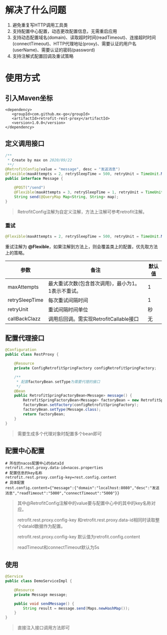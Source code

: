 # 解决了什么问题

1. 避免重复写HTTP调用工具类
2. 支持配置中心配置，动态更改配置信息，无需重启应用
3. 支持动态配置域名(domain)、读取超时时间(readTimeout)、连接超时时间(connectTimeout)、HTTP代理地址(proxy)、需要认证的用户名(userName)、需要认证的密码(password)
4. 支持注解式配置回调及重试策略

# 使用方式

## 引入Maven坐标

```properties
<dependency>
   <groupId>com.github.mx-go</groupId>
   <artifactId>retrofit-rest-proxy</artifactId>
   <version>1.0.0</version>
</dependency>
```

## 定义调用接口

```java
/**
 * Create by max on 2020/09/22
 **/
@RetrofitConfig(value = "message", desc = "发送消息")
@Flexible(maxAttempts = 2, retrySleepTime = 500, retryUnit = TimeUnit.MILLISECONDS)
public interface Message {

    @POST("/send")
    @Flexible(maxAttempts = 3, retrySleepTime = 1, retryUnit = TimeUnit.SECONDS)
    String send(@QueryMap Map<String, String> map);
}
```

> RetrofitConfig注解为自定义注解，方法上注解可参考retrofit注解。

### 重试

```java
@Flexible(maxAttempts = 2, retrySleepTime = 500, retryUnit = TimeUnit.MILLISECONDS)
```

重试注解为 **@Flexible**，如果注解到方法上，则会覆盖类上的配置，优先取方法上的策略。

| 参数           | 备注                                               | 默认值 |
| -------------- | -------------------------------------------------- | ------ |
| maxAttempts    | 最大重试次数(包含首次调用)，最小为1。1表示不重试。 | 1      |
| retrySleepTime | 每次重试间隔时间                                   | 1      |
| retryUnit      | 重试间隔时间单位                                   | 秒     |
| callBackClazz  | 调用后回调。需实现RetrofitCallable接口             | 无     |

## 配置代理接口

```java
@Configuration
public class RestProxy {

    @Resource
    private ConfigRetrofitSpringFactory configRetrofitSpringFactory;

    /**
     * 配置factoryBean.setType为需要代理的接口
     */
    @Bean
    public RetrofitSpringFactoryBean<Message> message() {
        RetrofitSpringFactoryBean<Message> factoryBean = new RetrofitSpringFactoryBean<>();
        factoryBean.setFactory(configRetrofitSpringFactory);
        factoryBean.setType(Message.class);
        return factoryBean;
    }
}
```

> 需要生成多个代理对象时配置多个bean即可

## 配置中心配置

```properties
# 所在的nacos配置中心的dataId
retrofit.rest.proxy.data-id=nacos.properties
# 配置信息的key名称
retrofit.rest.proxy.config-key=rest.config.content
# 具体配置
rest.config.content={"message":{"domain":"localhost:8080","desc":"发送消息","readTimeout":"5000","connectTimeout":"5000"}}
```

> 其中@RetrofitConfig注解中的value要与配置中心中的其中的key名称对应。
>
> retrofit.rest.proxy.config-key 和retrofit.rest.proxy.data-id相同时读取整个dataId数据作为配置。
>
> retrofit.rest.proxy.config-key 默认值为retrofit.config.content
>
> readTimeout和connectTimeout默认为5s

## 使用

```java
@Service
public class DemoServiceImpl {

    @Resource
    private Message message;

    public void sendMessage() {
        String result = message.send(Maps.newHashMap());
    }
}
```

> 直接注入接口调用方法即可